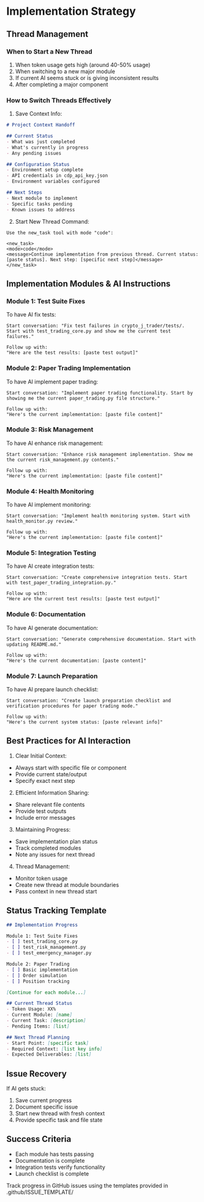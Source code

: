 # Implementation Strategy

## Thread Management

### When to Start a New Thread
1. When token usage gets high (around 40-50% usage)
2. When switching to a new major module
3. If current AI seems stuck or is giving inconsistent results
4. After completing a major component

### How to Switch Threads Effectively

1. Save Context Info:
```markdown
# Project Context Handoff

## Current Status
- What was just completed
- What's currently in progress
- Any pending issues

## Configuration Status
- Environment setup complete
- API credentials in cdp_api_key.json
- Environment variables configured

## Next Steps
- Next module to implement
- Specific tasks pending
- Known issues to address
```

2. Start New Thread Command:
```
Use the new_task tool with mode "code":

<new_task>
<mode>code</mode>
<message>Continue implementation from previous thread. Current status: [paste status]. Next step: [specific next step]</message>
</new_task>
```

## Implementation Modules & AI Instructions

### Module 1: Test Suite Fixes
To have AI fix tests:
```
Start conversation: "Fix test failures in crypto_j_trader/tests/. Start with test_trading_core.py and show me the current test failures."

Follow up with:
"Here are the test results: [paste test output]"
```

### Module 2: Paper Trading Implementation
To have AI implement paper trading:
```
Start conversation: "Implement paper trading functionality. Start by showing me the current paper_trading.py file structure."

Follow up with:
"Here's the current implementation: [paste file content]"
```

### Module 3: Risk Management
To have AI enhance risk management:
```
Start conversation: "Enhance risk management implementation. Show me the current risk_management.py contents."

Follow up with:
"Here's the current implementation: [paste file content]"
```

### Module 4: Health Monitoring
To have AI implement monitoring:
```
Start conversation: "Implement health monitoring system. Start with health_monitor.py review."

Follow up with:
"Here's the current implementation: [paste file content]"
```

### Module 5: Integration Testing
To have AI create integration tests:
```
Start conversation: "Create comprehensive integration tests. Start with test_paper_trading_integration.py."

Follow up with:
"Here are the current test results: [paste test output]"
```

### Module 6: Documentation
To have AI generate documentation:
```
Start conversation: "Generate comprehensive documentation. Start with updating README.md."

Follow up with:
"Here's the current documentation: [paste content]"
```

### Module 7: Launch Preparation
To have AI prepare launch checklist:
```
Start conversation: "Create launch preparation checklist and verification procedures for paper trading mode."

Follow up with:
"Here's the current system status: [paste relevant info]"
```

## Best Practices for AI Interaction

1. Clear Initial Context:
- Always start with specific file or component
- Provide current state/output
- Specify exact next step

2. Efficient Information Sharing:
- Share relevant file contents
- Provide test outputs
- Include error messages

3. Maintaining Progress:
- Save implementation plan status
- Track completed modules
- Note any issues for next thread

4. Thread Management:
- Monitor token usage
- Create new thread at module boundaries
- Pass context in new thread start

## Status Tracking Template
```markdown
## Implementation Progress

Module 1: Test Suite Fixes
- [ ] test_trading_core.py
- [ ] test_risk_management.py
- [ ] test_emergency_manager.py

Module 2: Paper Trading
- [ ] Basic implementation
- [ ] Order simulation
- [ ] Position tracking

[Continue for each module...]

## Current Thread Status
- Token Usage: XX%
- Current Module: [name]
- Current Task: [description]
- Pending Items: [list]

## Next Thread Planning
- Start Point: [specific task]
- Required Context: [list key info]
- Expected Deliverables: [list]
```

## Issue Recovery
If AI gets stuck:
1. Save current progress
2. Document specific issue
3. Start new thread with fresh context
4. Provide specific task and file state

## Success Criteria
- Each module has tests passing
- Documentation is complete
- Integration tests verify functionality
- Launch checklist is complete

Track progress in GitHub issues using the templates provided in .github/ISSUE_TEMPLATE/